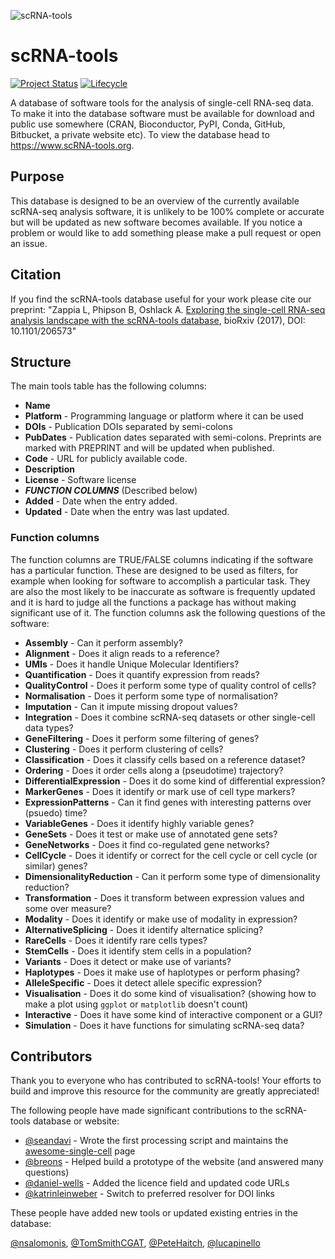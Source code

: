 ![scRNA-tools](docs/img/banner.png)

# scRNA-tools

[![Project Status](http://www.repostatus.org/badges/latest/active.svg)](http://www.repostatus.org/#active)
[![Lifecycle](https://img.shields.io/badge/lifecycle-stable-brightgreen.svg)](https://www.tidyverse.org/lifecycle/#stable)

A database of software tools for the analysis of single-cell RNA-seq data. To
make it into the database software must be available for download and public use
somewhere (CRAN, Bioconductor, PyPI, Conda, GitHub, Bitbucket, a private website
etc). To view the database head to https://www.scRNA-tools.org.

## Purpose

This database is designed to be an overview of the currently available scRNA-seq
analysis software, it is unlikely to be 100% complete or accurate but will be
updated as new software becomes available. If you notice a problem or would like
to add something please make a pull request or open an issue.

## Citation

If you find the scRNA-tools database useful for your work please cite our
preprint: "Zappia L, Phipson B, Oshlack A. [Exploring the single-cell RNA-seq
analysis landscape with the scRNA-tools
database](https://doi.org/10.1101/206573), bioRxiv (2017), DOI: 10.1101/206573"

## Structure

The main tools table has the following columns:

* **Name**
* **Platform** - Programming language or platform where it can be used
* **DOIs** - Publication DOIs separated by semi-colons
* **PubDates** - Publication dates separated with semi-colons. Preprints are
  marked with PREPRINT and will be updated when published.
* **Code** - URL for publicly available code.
* **Description**
* **License** - Software license
* ***FUNCTION COLUMNS*** (Described below)
* **Added** - Date when the entry added.
* **Updated** - Date when the entry was last updated.

### Function columns

The function columns are TRUE/FALSE columns indicating if the software has a
particular function. These are designed to be used as filters, for example when
looking for software to accomplish a particular task. They are also the most
likely to be inaccurate as software is frequently updated and it is hard to
judge all the functions a package has without making significant use of it. The
function columns ask the following questions of the software:

* **Assembly** - Can it perform assembly?
* **Alignment** - Does it align reads to a reference?
* **UMIs** - Does it handle Unique Molecular Identifiers?
* **Quantification** - Does it quantify expression from reads?
* **QualityControl** - Does it perform some type of quality control of cells?
* **Normalisation** - Does it perform some type of normalisation?
* **Imputation** - Can it impute missing dropout values?
* **Integration** - Does it combine scRNA-seq datasets or other single-cell data
  types?
* **GeneFiltering** - Does it perform some filtering of genes?
* **Clustering** - Does it perform clustering of cells?
* **Classification** - Does it classify cells based on a reference dataset?
* **Ordering** - Does it order cells along a (pseudotime) trajectory?
* **DifferentialExpression** - Does it do some kind of differential expression?
* **MarkerGenes** - Does it identify or mark use of cell type markers?
* **ExpressionPatterns** - Can it find genes with interesting patterns over
  (psuedo) time?
* **VariableGenes** - Does it identify highly variable genes?
* **GeneSets** - Does it test or make use of annotated gene sets?
* **GeneNetworks** - Does it find co-regulated gene networks?
* **CellCycle** - Does it identify or correct for the cell cycle or cell cycle
  (or similar) genes?
* **DimensionalityReduction** - Can it perform some type of dimensionality
  reduction?
* **Transformation** - Does it transform between expression values and some over
  measure?
* **Modality** - Does it identify or make use of modality in expression?
* **AlternativeSplicing** - Does it identify alternatice splicing?
* **RareCells** - Does it identify rare cells types?
* **StemCells** - Does it identify stem cells in a population?
* **Variants** - Does it detect or make use of variants?
* **Haplotypes** - Does it make use of haplotypes or perform phasing?
* **AlleleSpecific** - Does it detect allele specific expression?
* **Visualisation** - Does it do some kind of visualisation? (showing how to
  make a plot using `ggplot` or `matplotlib` doesn't count)
* **Interactive** - Does it have some kind of interactive component or a GUI?
* **Simulation** - Does it have functions for simulating scRNA-seq data?

## Contributors

Thank you to everyone who has contributed to scRNA-tools! Your efforts to build
and improve this resource for the community are greatly appreciated!

The following people have made significant contributions to the scRNA-tools 
database or website:

* [@seandavi](https://github.com/seandavi) - Wrote the first processing script
  and maintains the
  [awesome-single-cell](https://github.com/seandavi/awesome-single-cell) page
* [@breons](https://github.com/breons) - Helped build a prototype of the website
  (and answered many questions)
* [@daniel-wells](https://github.com/daniel-wells) - Added the licence field and
  updated code URLs
* [@katrinleinweber](https://github.com/katrinleinweber) - Switch to preferred
  resolver for DOI links

These people have added new tools or updated existing entries in the database:

[@nsalomonis](https://github.com/nsalomonis),
[@TomSmithCGAT](https://github.com/TomSmithCGAT),
[@PeteHaitch](https://github.com/PeteHaitch),
[@lucapinello](https://github.com/lucapinello)

